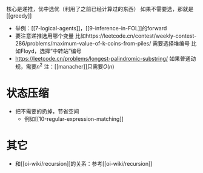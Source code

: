 核心是递推，优中选优（利用了之前已经计算过的东西）
如果不需要选，那就是[[greedy]]
- 举例：[[7-logical-agents]]，[[9-inference-in-FOL]]的forward
- 要注意递推选用哪个变量
比如https://leetcode.cn/contest/weekly-contest-286/problems/maximum-value-of-k-coins-from-piles/
需要选择堆编号
比如Floyd，选择“中转站”编号
- https://leetcode.cn/problems/longest-palindromic-substring/
如果普通动规，需要$n^2$
注：[[manacher]]只需要$O(n)$
# 状态压缩
- 把不需要的扔掉，节省空间
  - 例如[[10-regular-expression-matching]]
# 其它
- 和[[oi-wiki/recursion]]的关系：参考[[oi-wiki/recursion]]